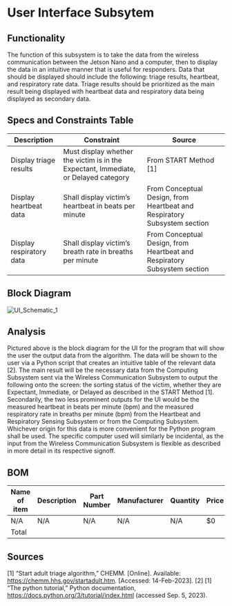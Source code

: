 # User Interface Subsytem

## Functionality

The function of this subsystem is to take the data from the wireless communication between the Jetson Nano and a computer, then to display the data in an intuitive manner that is useful for responders. Data that should be displayed should include the following: triage results, heartbeat, and respiratory rate data. Triage results should be prioritized as the main result being displayed with heartbeat data and respiratory data being displayed as secondary data.

## Specs and Constraints Table

| Description | Constraint | Source |
|-------------|------------|--------|
| Display triage results | Must display whether the victim is in the Expectant, Immediate, or Delayed category | From START Method [1] |
| Display heartbeat data | Shall display victim’s heartbeat in beats per minute | From Conceptual Design, from Heartbeat and Respiratory Subsystem section |
| Display respiratory data | Shall display victim’s breath rate in breaths per minute | From Conceptual Design, from Heartbeat and Respiratory Subsystem section |

## Block Diagram
![UI_Schematic_1](https://user-images.githubusercontent.com/123419455/232373698-02f55d76-d05c-44ac-aec9-f2af683e1fef.jpg)

## Analysis
Pictured above is the block diagram for the UI for the program that will show the user the output data from the algorithm. The data will be shown to the user via a Python script that creates an intuitive table of the relevant data [2]. The main result will be the necessary data from the Computing Subsystem sent via the Wireless Communication Subsystem to output the following onto the screen: the sorting status of the victim, whether they are Expectant, Immediate, or Delayed as described in the START Method [1]. Secondarily, the two less prominent outputs for the UI would be the measured heartbeat in beats per minute (bpm) and the measured respiratory rate in breaths per minute (bpm) from the Heartbeat and Respiratory Sensing Subsystem or from the Computing Subsystem. Whichever origin for this data is more convenient for the Python program shall be used. The specific computer used will similarly be incidental, as the input from the Wireless Communication Subsystem is flexible as described in more detail in its respective signoff.

## BOM
| Name of item | Description | Part Number | Manufacturer | Quantity | Price | Total |
|--------------|-------------|-------------|--------------|----------|-------|-------|
| N/A | N/A | N/A | N/A | N/A | $0 | $0 |
|Total |  |  |  |  |  | $0 |

## Sources
[1] “Start adult triage algorithm,” CHEMM. [Online]. Available: https://chemm.hhs.gov/startadult.htm. [Accessed: 14-Feb-2023].
[2] [1] “The python tutorial,” Python documentation, https://docs.python.org/3/tutorial/index.html (accessed Sep. 5, 2023). 
